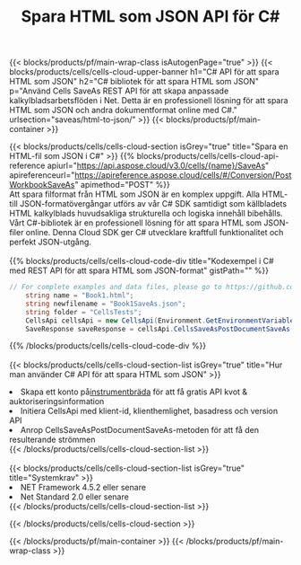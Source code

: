 ﻿---
title:  Spara HTML som JSON API för C#
description:  Använder Aspose.Cells Cloud SDK för C# för att spara HTML filformat som JSON-formatfil.
url: /sv/net/saveas/html-to-json/
---
{{< blocks/products/pf/main-wrap-class isAutogenPage="true" >}}
{{< blocks/products/cells/cells-cloud-upper-banner h1="C# API för att spara HTML som JSON" h2="C# bibliotek för att spara HTML som JSON" p="Använd Cells SaveAs REST API för att skapa anpassade kalkylbladsarbetsflöden i Net. Detta är en professionell lösning för att spara HTML som JSON och andra dokumentformat online med C#." urlsection="saveas/html-to-json/" >}}
{{< blocks/products/pf/main-container >}}

{{< blocks/products/cells/cells-cloud-section isGrey="true" title="Spara en HTML-fil som JSON i C#" >}}
{{% blocks/products/cells/cells-cloud-api-reference apiurl="https://api.aspose.cloud/v3.0/cells/{name}/SaveAs" apireferenceurl="https://apireference.aspose.cloud/cells/#/Conversion/PostWorkbookSaveAs" apimethod="POST" %}}
<br/>
Att spara filformat från HTML som JSON är en komplex uppgift. Alla HTML- till JSON-formatövergångar utförs av vår C# SDK samtidigt som källbladets HTML kalkylblads huvudsakliga strukturella och logiska innehåll bibehålls. Vårt C#-bibliotek är en professionell lösning för att spara HTML som JSON-filer online. Denna Cloud SDK ger C# utvecklare kraftfull funktionalitet och perfekt JSON-utgång.
<br/>
<br/>
{{% blocks/products/cells/cells-cloud-code-div title="Kodexempel i C# med REST API för att spara HTML som JSON-format" gistPath="" %}}
  
```cs
// For complete examples and data files, please go to https://github.com/aspose-cells-cloud/aspose-cells-cloud-dotnet/
    string name = "Book1.html";
    string newfilename = "Book1SaveAs.json";
    string folder = "CellsTests";
    CellsApi cellsApi = new CellsApi(Environment.GetEnvironmentVariable("ProductClientId"), Environment.GetEnvironmentVariable("ProductClientSecret"));
    SaveResponse saveResponse = cellsApi.CellsSaveAsPostDocumentSaveAs(name, null, newfilename, null,null,folder);
```
  
{{% /blocks/products/cells/cells-cloud-code-div %}}
<br/>
<br/>
{{< blocks/products/cells/cells-cloud-section-list isGrey="true" title="Hur man använder C# API för att spara HTML som JSON" >}}
<li> Skapa ett konto på<a href="https://dashboard.aspose.cloud/">instrumentbräda</a> för att få gratis API kvot & auktoriseringsinformation</li>
<li>Initiera CellsApi med klient-id, klienthemlighet, basadress och version API</li>
<li>Anrop CellsSaveAsPostDocumentSaveAs-metoden för att få den resulterande strömmen</li>
{{< /blocks/products/cells/cells-cloud-section-list >}}
<br/>
<br/>
{{< blocks/products/cells/cells-cloud-section-list isGrey="true" title="Systemkrav" >}}
<li>NET Framework 4.5.2 eller senare</li>
<li>Net Standard 2.0 eller senare</li>
{{< /blocks/products/cells/cells-cloud-section-list >}}

{{< /blocks/products/cells/cells-cloud-section >}}

{{< /blocks/products/pf/main-container >}}
{{< /blocks/products/pf/main-wrap-class >}}
